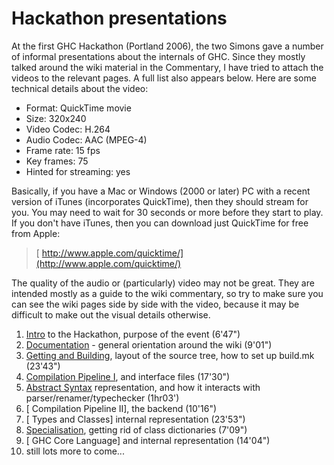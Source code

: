 # Hackathon presentations



At the first GHC Hackathon (Portland 2006), the two Simons gave a number of informal presentations about the internals of GHC.  Since they mostly talked around the wiki material in the Commentary, I have tried to attach the videos to the relevant pages.  A full list also appears below. Here are some technical details about the video:


- Format: QuickTime movie
- Size: 320x240
- Video Codec: H.264
- Audio Codec: AAC (MPEG-4)
- Frame rate: 15 fps
- Key frames: 75
- Hinted for streaming: yes


Basically, if you have a Mac or Windows (2000 or later) PC with a recent version of iTunes (incorporates QuickTime), then they should stream for you.  You may need to wait for 30 seconds or more before they start to play.  If you don't have iTunes, then you can download just QuickTime for free from Apple:


>
>
> [ http://www.apple.com/quicktime/](http://www.apple.com/quicktime/)
>
>


The quality of the audio or (particularly) video may not be great.  They are intended mostly as a guide to the wiki commentary, so try to make sure you can see the wiki pages side by side with the video, because it may be difficult to make out the visual details otherwise.


1. [
  Intro](http://video.google.com/videoplay?docid=-5234070039625162234) to the Hackathon, purpose of the event (6'47")
1. [
  Documentation](http://video.google.com/videoplay?docid=-948887441048207316) - general orientation around the wiki (9'01")
1. [
  Getting and Building](http://video.google.com/videoplay?docid=7166458546326012899), layout of the source tree, how to set up build.mk (23'43")
1. [
  Compilation Pipeline I](http://video.google.com/videoplay?docid=-4326420154219711812), and interface files (17'30")
1. [
  Abstract Syntax](http://video.google.com/videoplay?docid=-8782356823569862556) representation, and how it interacts with parser/renamer/typechecker (1hr03')
1. \[ Compilation Pipeline II\], the backend (10'16")
1. \[ Types and Classes\] internal representation (23'53")
1. [
  Specialisation](http://video.google.com/videoplay?docid=4856710845953456851), getting rid of class dictionaries (7'09")
1. \[ GHC Core Language\] and internal representation (14'04")
1. still lots more to come...
